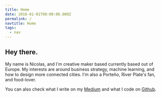 ```yaml
---
title: Home
date: 2016-01-01T00:00:00.000Z
permalink: /
navtitle: Home
tags:
  - nav
---
```

## Hey there.

My name is Nicolas, and I'm creative maker based currently based out of Europe. My interests are around business strategy, machine learning, and how to design more connected cities. I'm also a Porteño, River Plate's fan, and food-lover.

You can also check what I write on my [Medium](https://medium.com/@nicolas.metallo) and what I code on [Github](https://github.com/nicolasmetallo).
